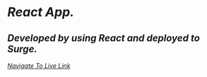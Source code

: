 # _React App._

## *Developed by using React and deployed to Surge.*

 *[Navigate To Live Link](http://daniyalreactapp.surge.sh/)*
